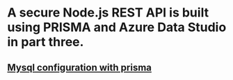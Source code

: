 # A secure Node.js REST API is built using PRISMA and Azure Data Studio in part three.

## [Mysql configuration with prisma](prisma_mysql_workbench/QuickStart.md)

